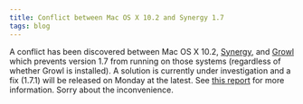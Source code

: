 ```yaml
---
title: Conflict between Mac OS X 10.2 and Synergy 1.7
tags: blog
---
```


A conflict has been discovered between Mac OS X 10.2, [Synergy](http://wincent.dev/a/products/synergy-classic/), and [Growl](http://growl.info/) which prevents version 1.7 from running on those systems (regardless of whether Growl is installed). A solution is currently under investigation and a fix (1.7.1) will be released on Monday at the latest. See [this report](http://wincent.dev/a/support/bugs/show_bug.cgi?id=123) for more information. Sorry about the inconvenience.

